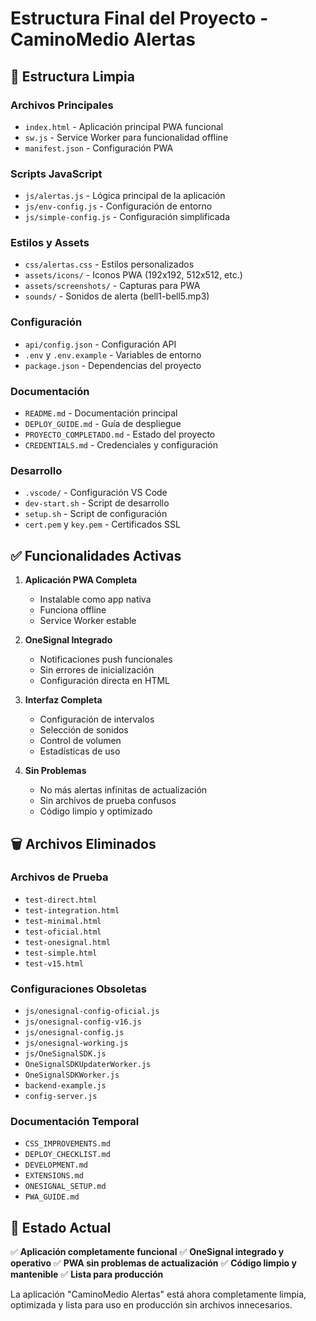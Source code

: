 # Estructura Final del Proyecto - CaminoMedio Alertas

## 📁 Estructura Limpia

### Archivos Principales
- `index.html` - Aplicación principal PWA funcional
- `sw.js` - Service Worker para funcionalidad offline
- `manifest.json` - Configuración PWA

### Scripts JavaScript
- `js/alertas.js` - Lógica principal de la aplicación
- `js/env-config.js` - Configuración de entorno
- `js/simple-config.js` - Configuración simplificada

### Estilos y Assets
- `css/alertas.css` - Estilos personalizados
- `assets/icons/` - Iconos PWA (192x192, 512x512, etc.)
- `assets/screenshots/` - Capturas para PWA
- `sounds/` - Sonidos de alerta (bell1-bell5.mp3)

### Configuración
- `api/config.json` - Configuración API
- `.env` y `.env.example` - Variables de entorno
- `package.json` - Dependencias del proyecto

### Documentación
- `README.md` - Documentación principal
- `DEPLOY_GUIDE.md` - Guía de despliegue
- `PROYECTO_COMPLETADO.md` - Estado del proyecto
- `CREDENTIALS.md` - Credenciales y configuración

### Desarrollo
- `.vscode/` - Configuración VS Code
- `dev-start.sh` - Script de desarrollo
- `setup.sh` - Script de configuración
- `cert.pem` y `key.pem` - Certificados SSL

## ✅ Funcionalidades Activas

1. **Aplicación PWA Completa**
   - Instalable como app nativa
   - Funciona offline
   - Service Worker estable

2. **OneSignal Integrado**
   - Notificaciones push funcionales
   - Sin errores de inicialización
   - Configuración directa en HTML

3. **Interfaz Completa**
   - Configuración de intervalos
   - Selección de sonidos
   - Control de volumen
   - Estadísticas de uso

4. **Sin Problemas**
   - No más alertas infinitas de actualización
   - Sin archivos de prueba confusos
   - Código limpio y optimizado

## 🗑️ Archivos Eliminados

### Archivos de Prueba
- `test-direct.html`
- `test-integration.html`
- `test-minimal.html`
- `test-oficial.html`
- `test-onesignal.html`
- `test-simple.html`
- `test-v15.html`

### Configuraciones Obsoletas
- `js/onesignal-config-oficial.js`
- `js/onesignal-config-v16.js`
- `js/onesignal-config.js`
- `js/onesignal-working.js`
- `js/OneSignalSDK.js`
- `OneSignalSDKUpdaterWorker.js`
- `OneSignalSDKWorker.js`
- `backend-example.js`
- `config-server.js`

### Documentación Temporal
- `CSS_IMPROVEMENTS.md`
- `DEPLOY_CHECKLIST.md`
- `DEVELOPMENT.md`
- `EXTENSIONS.md`
- `ONESIGNAL_SETUP.md`
- `PWA_GUIDE.md`

## 🚀 Estado Actual

✅ **Aplicación completamente funcional**
✅ **OneSignal integrado y operativo**
✅ **PWA sin problemas de actualización**
✅ **Código limpio y mantenible**
✅ **Lista para producción**

La aplicación "CaminoMedio Alertas" está ahora completamente limpia, optimizada y lista para uso en producción sin archivos innecesarios.
